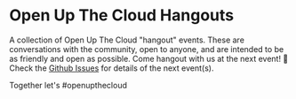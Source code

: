 # Open Up The Cloud Hangouts

A collection of Open Up The Cloud "hangout" events. These are conversations with the community, open to anyone, and are intended to be as friendly and open as possible. Come hangout with us at the next event! 🙏 Check the [Github Issues](https://github.com/openupthecloud/hangout/issues/1) for details of the next event(s). 

Together let's #openupthecloud
